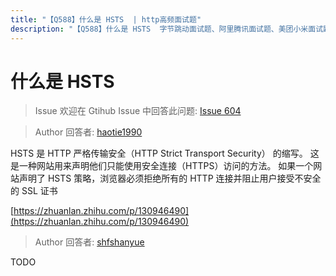 ```yaml
---
title: "【Q588】什么是 HSTS  | http高频面试题"
description: "【Q588】什么是 HSTS  字节跳动面试题、阿里腾讯面试题、美团小米面试题。"
---
```


# 什么是 HSTS

> Issue
> 欢迎在 Gtihub Issue 中回答此问题: [Issue 604](https://github.com/shfshanyue/Daily-Question/issues/604)

> Author
> 回答者: [haotie1990](https://github.com/haotie1990)

HSTS 是 HTTP 严格传输安全（HTTP Strict Transport Security） 的缩写。 这是一种网站用来声明他们只能使用安全连接（HTTPS）访问的方法。 如果一个网站声明了 HSTS 策略，浏览器必须拒绝所有的 HTTP 连接并阻止用户接受不安全的 SSL 证书

[https://zhuanlan.zhihu.com/p/130946490](https://zhuanlan.zhihu.com/p/130946490)

> Author
> 回答者: [shfshanyue](https://github.com/shfshanyue)

TODO
